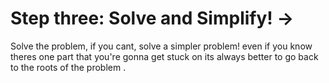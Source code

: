 # Step three: Solve and Simplify! ->

Solve the problem, if you cant, solve a simpler problem!
even if you know theres one part that you're gonna get stuck on its always better to go back to the roots of the problem
.
